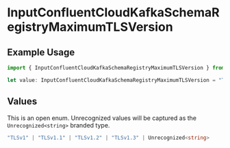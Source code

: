 # InputConfluentCloudKafkaSchemaRegistryMaximumTLSVersion

## Example Usage

```typescript
import { InputConfluentCloudKafkaSchemaRegistryMaximumTLSVersion } from "cribl-control-plane/models/operations";

let value: InputConfluentCloudKafkaSchemaRegistryMaximumTLSVersion = "TLSv1";
```

## Values

This is an open enum. Unrecognized values will be captured as the `Unrecognized<string>` branded type.

```typescript
"TLSv1" | "TLSv1.1" | "TLSv1.2" | "TLSv1.3" | Unrecognized<string>
```